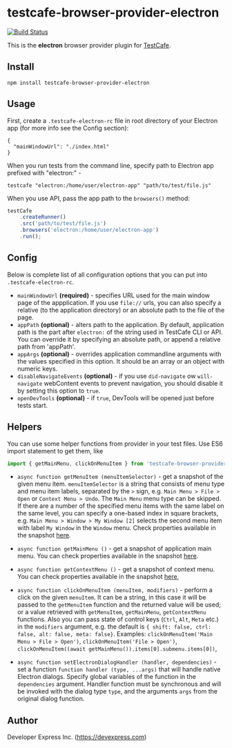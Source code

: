# testcafe-browser-provider-electron
[![Build Status](https://travis-ci.org/DevExpress/testcafe-browser-provider-electron.svg)](https://travis-ci.org/DevExpress/testcafe-browser-provider-electron)

This is the **electron** browser provider plugin for [TestCafe](http://devexpress.github.io/testcafe).

## Install

```
npm install testcafe-browser-provider-electron
```

## Usage
First, create a `.testcafe-electron-rc` file in root directory of your Electron app (for more info see the Config section):
```
{
  "mainWindowUrl": "./index.html"
}
```

When you run tests from the command line, specify path to Electron app prefixed with "electron:" -

```
testcafe "electron:/home/user/electron-app" "path/to/test/file.js"
```


When you use API, pass the app path to the `browsers()` method:

```js
testCafe
    .createRunner()
    .src('path/to/test/file.js')
    .browsers('electron:/home/user/electron-app')
    .run();
```

## Config
Below is complete list of all configuration options that you can put into `.testcafe-electron-rc`.

 - `mainWindowUrl` __(required)__ - specifies URL used for the main window page of the appplication. 
 If you use `file://` urls, you can also specify a relative (to the application directory) or an absolute path to the file of the page.
 - `appPath` __(optional)__ - alters path to the application. By default, application path is the part after `electron:` 
 of the string used in TestCafe CLI or API. You can override it by specifying an absolute path, or append a relative path from 'appPath'. 
 - `appArgs` __(optional)__ - overrides application commandline arguments with the values specified in this option. It should be an array or an object with numeric keys.
 - `disableNavigateEvents` __(optional)__ - if you use `did-navigate` ow `will-navigate` webContent events to prevent navigation, you should disable it by setting this option to `true`.
 - `openDevTools` __(optional)__ - if `true`, DevTools will be opened just before tests start.
 
## Helpers
You can use some helper functions from provider in your test files. Use ES6 import statement to get them, like 
```js
import { getMainMenu, clickOnMenuItem } from 'testcafe-browser-provider-electron';
```
 - `async function getMenuItem (menuItemSelector)` - get a snapshot of the given menu item. `menuItemSelector` is a string that consists
 of menu type and menu item labels, separated by the `>` sign, e.g. `Main Menu > File > Open` or `Context Menu > Undo`. 
 The `Main Menu` menu type can be skipped. If there are a number of the specified menu items with the same label on the same level, 
 you can specify a one-based index in square brackets, e.g. `Main Menu > Window > My Window [2]` selects the second menu item with 
 label `My Window` in the `Window` menu. Check properties available in the snapshot [here](https://github.com/electron/electron/blob/master/docs/api/menu-item.md).

 - `async function getMainMenu ()` - get a snapshot of application main menu. You can check properties available in the snapshot 
 [here](https://github.com/electron/electron/blob/master/docs/api/menu.md). 
 
 - `async function getContextMenu ()` - get a snapshot of context menu. You can check properties available in the snapshot 
 [here](https://github.com/electron/electron/blob/master/docs/api/menu.md), 

 - `async function clickOnMenuItem (menuItem, modifiers)` - perform a click on the given `menuItem`. It can be a string, 
 in this case it will be passed to the `getMenuItem` function and the returned value will be used; or a value retrieved 
 with `getMenuItem`, `getMainMenu`, `getContextMenu` functions. 
 Also you can pass state of control keys (`Ctrl`, `Alt`, `Meta` etc.) in the `modifiers` argument, e.g. the default is 
 `{ shift: false, ctrl: false, alt: false, meta: false}`. Examples: `clickOnMenuItem('Main Menu > File > Open')`,
 `clickOnMenuItem('File > Open')`, `clickOnMenuItem((await getMainMenu()).items[0].submenu.items[0])`,
 
 - `async function setElectronDialogHandler (handler, dependencies)` - set a function `function handler (type, ...args)` that will handle native Electron dialogs. Specify global variables of the function in the `dependencies` argument. 
 Handler function must be synchronous and will be invoked with the dialog type `type`, and the arguments `args` from the original dialog function. 

## Author
Developer Express Inc. (https://devexpress.com)
